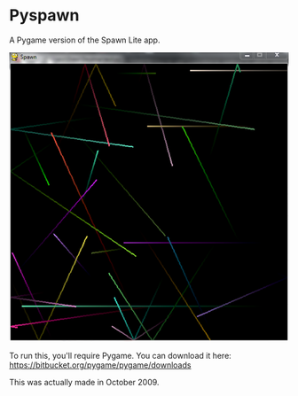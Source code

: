 # Pyspawn
A Pygame version of the Spawn Lite app.

![Screenshot of the program.](/screenshot.png?raw=true)

To run this, you'll require Pygame. You can download it here: https://bitbucket.org/pygame/pygame/downloads

This was actually made in October 2009.